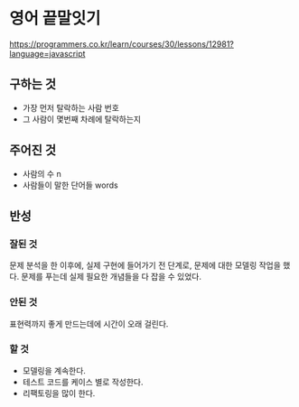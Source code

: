 # 영어 끝말잇기
https://programmers.co.kr/learn/courses/30/lessons/12981?language=javascript
## 구하는 것
- 가장 먼저 탈락하는 사람 번호
- 그 사람이 몇번째 차례에 탈락하는지
## 주어진 것
- 사람의 수 n
- 사람들이 말한 단어들 words
## 반성
### 잘된 것
문제 분석을 한 이후에, 실제 구현에 들어가기 전 단계로, 
문제에 대한 모델링 작업을 했다. 문제를 푸는데 실제 필요한 개념들을 다 잡을 수 있었다. 
### 안된 것
표현력까지 좋게 만드는데에 시간이 오래 걸린다. 
### 할 것
- 모델링을 계속한다.
- 테스트 코드를 케이스 별로 작성한다.
- 리팩토링을 많이 한다. 